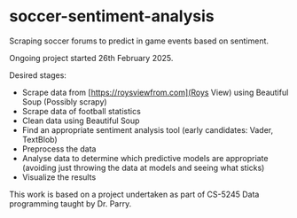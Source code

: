 # soccer-sentiment-analysis
Scraping soccer forums to predict in game events based on sentiment.

Ongoing project started 26th February 2025.

Desired stages: 
- Scrape data from [https://roysviewfrom.com](Roys View) using Beautiful Soup (Possibly scrapy)
- Scrape data of football statistics
- Clean data using Beautiful Soup
- Find an appropriate sentiment analysis tool (early candidates: Vader, TextBlob)
- Preprocess the data
- Analyse data to determine which predictive models are appropriate (avoiding just throwing the data at models and seeing what sticks)
- Visualize the results



This work is based on a project undertaken as part of CS-5245 Data programming taught by Dr. Parry. 
